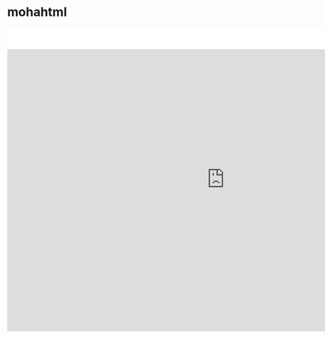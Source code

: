 # mohahtml
<!DOCTYPE html>
<html lang="en">
<head>
    <meta charset="UTF-8">
    <meta name="viewport" content="width=device-width, initial-scale=1.0">
    <title>Smartsheet Embed</title>
    <style>
        /* Set iframe size and style */
        iframe {
            width: 1000px;
            height: 700px;
            border: none;
        }
        /* Style for the overlay to hide the bar */
        .overlay {
            position: absolute;
            top: 0; /* Adjust this value to match the height of the bar */
            left: 0;
            width: 1000px; /* Match the iframe width */
            height: 50px; /* Adjust this value to match the height of the bar */
            background: white; /* Or the background color of the iframe */
            z-index: 10;
        }
        /* Positioning for the iframe and overlay container */
        .container {
            position: relative;
            width: 1000px;
            height: 700px;
        }
    </style>
</head>
<body>
    <div class="container">
        <div class="overlay"></div>
        <iframe id="smartsheet-embed" src="https://app.smartsheet.com/b/publish?EQBCT=0a48f3ce31ba41bca322de6a2fb9524e"></iframe>
    </div>
</body>
</html>
